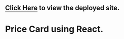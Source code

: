 ## [Click Here](https://react-price-cart-sandeep.netlify.app/) to view the deployed site.

# Price Card using React.
